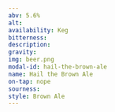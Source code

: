 ```yaml
---
abv: 5.6%
alt:
availability: Keg
bitterness: 
description:
gravity: 
img: beer.png
modal-id: hail-the-brown-ale
name: Hail the Brown Ale
on-tap: nope
sourness: 
style: Brown Ale
---
```

